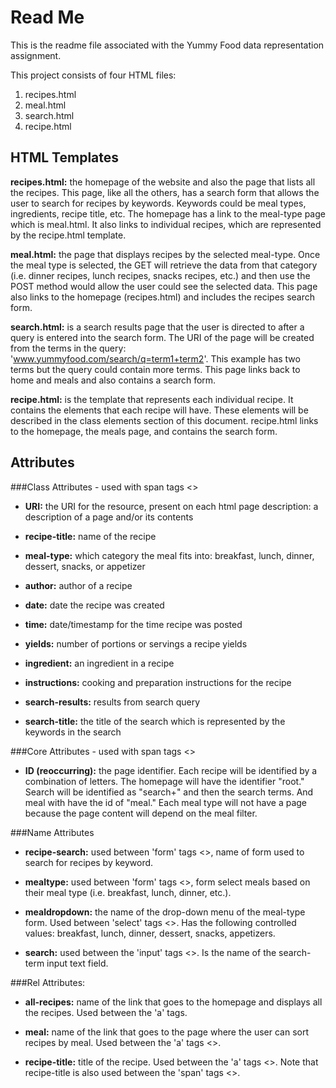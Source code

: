 Read Me
=========

This is the readme file associated with the Yummy Food data representation assignment.

This project consists of four HTML files:
   1) recipes.html
   2) meal.html
   3) search.html
   4) recipe.html


HTML Templates
-
**recipes.html:** the homepage of the website and also the page that lists all the recipes. This page, like all the others, has a search form that allows the user to search for recipes by keywords. Keywords could be meal types, ingredients,  recipe title, etc. The homepage has a link to the meal-type page which is meal.html. It also links to individual recipes, which are represented by the recipe.html template.

**meal.html:** the page that displays recipes by the selected meal-type. Once the meal type is selected, the GET will retrieve the data from that category (i.e. dinner recipes, lunch recipes, snacks recipes, etc.) and then use the POST method would allow the user could see the selected data.
This page also links to the homepage (recipes.html) and includes the recipes search form.

**search.html:** is a search results page that the user is directed to after a query is entered into the search form. The URI of the page will be created from the terms in the query: 'www.yummyfood.com/search/q=term1+term2'. This example has two terms but the query could contain more terms. This page links back to home and meals and also contains a search form. 

**recipe.html:** is the template that represents each individual recipe. It contains the elements that each recipe will have. These elements will be described in the class elements section of this document. recipe.html links to the homepage, the meals page, and contains the search form.



Attributes
-----------

###Class Attributes - used with span tags <>


* **URI:** the URI for the resource, present on each html page
description: a description of a page and/or its contents

* **recipe-title:** name of the recipe

* **meal-type:** which category the meal fits into: breakfast, lunch, dinner, dessert, snacks, or appetizer

* **author:** author of a recipe

* **date:** date the recipe was created

* **time:** date/timestamp for the time recipe was posted

* **yields:** number of portions or servings a recipe yields

* **ingredient:** an ingredient in a recipe 

* **instructions:** cooking and preparation instructions for the recipe

* **search-results:** results from search query

* **search-title:** the title of the search which is represented by the keywords in the search

###Core Attributes - used with span tags <>

* **ID (reoccurring):** the page identifier. Each recipe will be identified by a combination of letters. The homepage will have the identifier "root." Search will be identified as "search+" and then the search terms. And meal with have the id of "meal." Each meal type will not have a page because the page content will depend on the meal filter.

###Name Attributes

* **recipe-search:** used between 'form' tags <>, name of form used to search for recipes by keyword. 

* **mealtype:** used between 'form' tags <>, form select meals based on their meal type (i.e. breakfast, lunch, dinner, etc.).

* **mealdropdown:** the name of the drop-down menu of the meal-type form. Used between 'select' tags <>. Has the following controlled values: breakfast, lunch, dinner, dessert, snacks, appetizers.

* **search:** used between the 'input' tags <>. Is the name of the search-term input text field. 

###Rel Attributes:

* **all-recipes:** name of the link that goes to the homepage and displays all the recipes. Used between the 'a' tags.

* **meal:** name of the link that goes to the page where the user can sort recipes by meal. Used between the 'a' tags <>. 

* **recipe-title:** title of the recipe. Used between the 'a' tags <>. Note that recipe-title is also used between the 'span' tags <>.

  

    